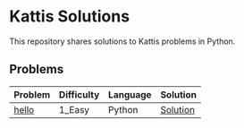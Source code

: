 # Kattis Solutions

This repository shares solutions to Kattis problems in Python.

## Problems
| Problem | Difficulty | Language | Solution |
| ------- | ---------- | -------- | -------- |
| [hello](https://open.kattis.com/problems/hello) | 1_Easy | Python | [Solution](https://github.com/ImPlotting/kattisol/blob/main/kattis/python/1_Easy/hello.py) |
